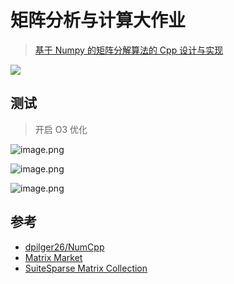 # 矩阵分析与计算大作业

> [基于 Numpy 的矩阵分解算法的 Cpp 设计与实现](https://www.overleaf.com/project/655ddc1310cd030cc6aa8335)

![](https://cdn.nlark.com/yuque/0/2023/jpeg/1709231/1700746086105-a371b165-336e-441d-b503-d87dd0a665ba.jpeg)

## 测试

> 开启 O3 优化

![image.png](https://cdn.nlark.com/yuque/0/2023/png/1709231/1703257803271-75e1111b-4d2a-46dc-b382-6d6a4bb8b941.png#averageHue=%23f8f7f5&clientId=ub7126fe0-bad1-4&from=paste&height=148&id=uce0929cc&originHeight=189&originWidth=476&originalType=binary&ratio=1.40625&rotation=0&showTitle=false&size=36834&status=done&style=none&taskId=u105b19e8-2ba5-4f9f-9f10-dcc343b2308&title=&width=372.4888916015625)

![image.png](https://cdn.nlark.com/yuque/0/2023/png/1709231/1703257825317-cc1680c8-857e-4f89-830f-5f413db2d724.png#averageHue=%23f9f8f7&clientId=ub7126fe0-bad1-4&from=paste&height=144&id=u7cf81d8e&originHeight=194&originWidth=519&originalType=binary&ratio=1.40625&rotation=0&showTitle=false&size=34033&status=done&style=none&taskId=ude7a23eb-72d9-4c6f-8717-85bf2e97059&title=&width=386.0666809082031)

![image.png](https://cdn.nlark.com/yuque/0/2023/png/1709231/1703257767403-b4d22ed8-fb95-4c9f-84d7-e41efaee1e78.png#averageHue=%23f8f7f6&clientId=ub7126fe0-bad1-4&from=paste&height=297&id=u56eb3e0d&originHeight=417&originWidth=535&originalType=binary&ratio=1.40625&rotation=0&showTitle=false&size=101606&status=done&style=none&taskId=ueee7b0a8-0b44-4f62-8fdb-fa1a081891d&title=&width=380.44444444444446)

## 参考

* [dpilger26/NumCpp](https://github.com/dpilger26/NumCpp)
* [Matrix Market](https://math.nist.gov/MatrixMarket/)
* [SuiteSparse Matrix Collection](https://sparse.tamu.edu/)
